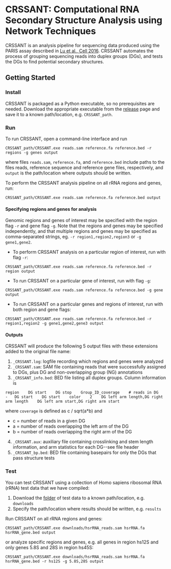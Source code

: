 # CRSSANT: Computational RNA Secondary Structure Analysis using Network Techniques

CRSSANT is an analysis pipeline for sequencing data produced using the PARIS assay described in [Lu et al., Cell 2016](https://www.sciencedirect.com/science/article/pii/S0092867416304226). CRSSANT automates the process of grouping sequencing reads into duplex groups (DGs), and tests the DGs to find potential secondary structures.


## Getting Started

### Install

CRSSANT is packaged as a Python executable, so no prerequisites are needed. Download the appropriate executable from the [release](https://github.com/ihwang/CRSSANT/releases/tag/0.1) page and save it to a known path/location, e.g. `CRSSANT_path`.

### Run

To run CRSSANT, open a command-line interface and run
```
CRSSANT_path/CRSSANT.exe reads.sam reference.fa reference.bed -r regions -g genes output
```
where files `reads.sam`, `reference.fa`, and `reference.bed` include paths to the files reads, reference sequence and reference gene files, respectively, and `output` is the path/location where outputs should be written.

To perform the CRSSANT analysis pipeline on all rRNA regions and genes, run:
```
CRSSANT_path/CRSSANT.exe reads.sam reference.fa reference.bed output
```

#### Specifying regions and genes for analysis
Genomic regions and genes of interest may be specified with the region flag `-r` and gene flag `-g`. Note that the regions and genes may be specified independently, and that multiple regions and genes may be specified as comma-separated strings, eg. `-r region1,region2,region3` or `-g gene1,gene2`.

* To perform CRSSANT analysis on a particular region of interest, run with flag `-r`:
```
CRSSANT_path/CRSSANT.exe reads.sam reference.fa reference.bed -r region output
```

* To run CRSSANT on a particular gene of interest, run with flag `-g`:
```
CRSSANT_path/CRSSANT.exe reads.sam reference.fa reference.bed -g gene output
```

* To run CRSSANT on a particular genes and regions of interest, run with both region and gene flags:
```
CRSSANT_path/CRSSANT.exe reads.sam reference.fa reference.bed -r region1,region2 -g gene1,gene2,gene3 output
```
#### Outputs
CRSSANT will produce the following 5 output files with these extensions added to the original file name:

1. `_CRSSANT.log`: logfile recording which regions and genes were analyzed
2. `_CRSSANT.sam`: SAM file containing reads that were successfully assigned to DGs, plus DG and non-overlapping group (NG) annotations
3. `_CRSSANT_info.bed`: BED file listing all duplex groups. Column information is
```
region    DG start    DG stop    Group_ID_coverage    # reads in DG    -   DG start    DG start    color    2    DG left arm length,DG right arm length    DG left arm start,DG right arm start
```
where `coverage` is defined as c / sqrt(a\*b) and
* c = number of reads in a given DG
* a = number of reads overlapping the left arm of the DG
* b = number of reads overlapping the right arm of the DG
4. `_CRSSANT.aux`: auxiliary file containing crosslinking and stem length information, and arm statistics for each DG--see file header
5. `_CRSSANT_bp.bed`: BED file containing basepairs for only the DGs that pass structure tests

### Test

You can test CRSSANT using a collection of Homo sapiens ribosomal RNA (rRNA) test data that we have compiled:

1. Download the [folder](https://github.com/ihwang/CRSSANT/tree/master/tests) of test data to a known path/location, e.g. `downloads`
2. Specify the path/location where results should be written, e.g. `results`

Run CRSSANT on all rRNA regions and genes:
```
CRSSANT_path/CRSSANT.exe downloads/hsrRNA_reads.sam hsrRNA.fa hsrRNA_gene.bed output
```

or analyze specific regions and genes, e.g. all genes in region hs12S and only genes 5.8S and 28S in region hs45S:
```
CRSSANT_path/CRSSANT.exe downloads/hsrRNA_reads.sam hsrRNA.fa hsrRNA_gene.bed -r hs12S -g 5.8S,28S output
```
